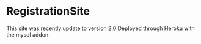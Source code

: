 # RegistrationSite
This site was recently update to version 2.0
Deployed through Heroku with the mysql addon.
